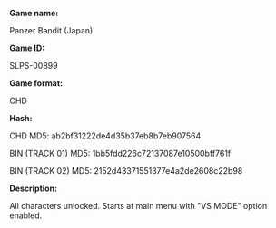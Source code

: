 **Game name:**

Panzer Bandit (Japan)

**Game ID:**

SLPS-00899

**Game format:**

CHD

**Hash:**

CHD MD5: ab2bf31222de4d35b37eb8b7eb907564

BIN (TRACK 01) MD5: 1bb5fdd226c72137087e10500bff761f

BIN (TRACK 02) MD5: 2152d43371551377e4a2de2608c22b98

**Description:**

All characters unlocked. Starts at main menu with "VS MODE" option enabled.